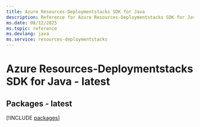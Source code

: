 ```yaml
---
title: Azure Resources-Deploymentstacks SDK for Java
description: Reference for Azure Resources-Deploymentstacks SDK for Java
ms.date: 08/12/2025
ms.topic: reference
ms.devlang: java
ms.service: resources-deploymentstacks
---
```

# Azure Resources-Deploymentstacks SDK for Java - latest
## Packages - latest
[!INCLUDE [packages](resources-deploymentstacks-index.md)]